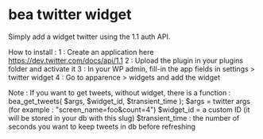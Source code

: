 bea twitter widget
======================

Simply add a widget twitter using the 1.1 auth API. 

How to install :
1 : Create an application here https://dev.twitter.com/docs/api/1.1
2 : Upload the plugin in your plugins folder and activate it
3 : In your WP admin, fill-in the app fields in settings > twitter widget
4 : Go to apparence > widgets and add the widget

Note : If you want to get tweets, without widget, there is a function :
bea_get_tweets( $args,  $widget_id, $transient_time );
$args = twitter args (for example : "screen_name=foo&count=4")
$widget_id = a custom ID (it will be stored in your db with this slug)
$transient_time : the number of seconds you want to keep tweets in db before refreshing
